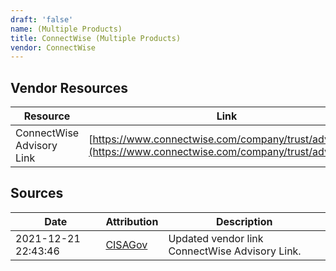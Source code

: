 ```yaml
---
draft: 'false'
name: (Multiple Products)
title: ConnectWise (Multiple Products)
vendor: ConnectWise
---
```


## Vendor Resources
| Resource | Link |
| --- | --- |
| ConnectWise Advisory Link | [https://www.connectwise.com/company/trust/advisories](https://www.connectwise.com/company/trust/advisories) |



## Sources
| Date | Attribution | Description |
| --- | --- | --- |
| 2021-12-21 22:43:46 | [CISAGov](https://raw.githubusercontent.com/cisagov/log4j-affected-db/develop/README.md) | Updated vendor link ConnectWise Advisory Link.  |
